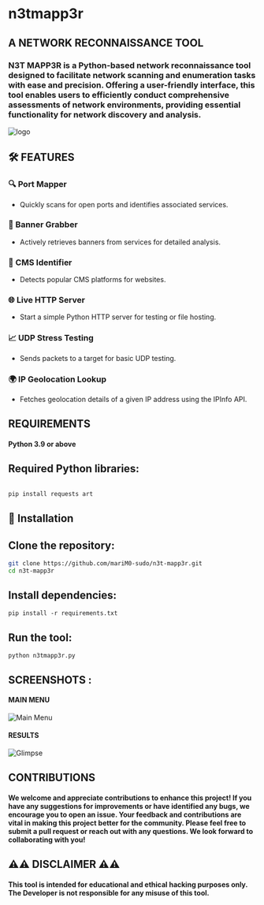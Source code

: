 # n3tmapp3r

## A NETWORK RECONNAISSANCE TOOL

### N3T MAPP3R is a Python-based network reconnaissance tool designed to facilitate network scanning and enumeration tasks with ease and precision. Offering a user-friendly interface, this tool enables users to efficiently conduct comprehensive assessments of network environments, providing essential functionality for network discovery and analysis.



![logo](https://github.com/user-attachments/assets/77632cb9-44dd-4666-bcaa-3d37b5531431)




## 🛠️ FEATURES 


### 🔍 Port Mapper

* Quickly scans for open ports and identifies associated services.

### 📡 Banner Grabber

* Actively retrieves banners from services for detailed analysis.

### 🔧 CMS Identifier

* Detects popular CMS platforms for websites.

### 🌐 Live HTTP Server

* Start a simple Python HTTP server for testing or file hosting.

### 📈 UDP Stress Testing

* Sends packets to a target for basic UDP testing.

### 🌍 IP Geolocation Lookup

* Fetches geolocation details of a given IP address using the IPInfo API.

##  REQUIREMENTS

#### Python 3.9 or above

## Required Python libraries:

```bash

pip install requests art

```

## 📂 Installation


## Clone the repository:

```bash
git clone https://github.com/mariM0-sudo/n3t-mapp3r.git
cd n3t-mapp3r
```
## Install dependencies:

```
pip install -r requirements.txt
```

## Run the tool:

```
python n3tmapp3r.py
```


## SCREENSHOTS :

####              MAIN MENU
![Main Menu](https://github.com/user-attachments/assets/846d39d7-1cae-4c80-bf1d-addadc4d87f3)

####               RESULTS

![Glimpse](https://github.com/user-attachments/assets/0efcd0f6-a631-4240-ad57-9ac8aa1186bd)

##  CONTRIBUTIONS
#### We welcome and appreciate contributions to enhance this project! If you have any suggestions for improvements or have identified any bugs, we encourage you to open an issue. Your feedback and contributions are vital in making this project better for the community. Please feel free to submit a pull request or reach out with any questions. We look forward to collaborating with you!

## ⚠️⚠️ DISCLAIMER ⚠️⚠️
#### This tool is intended for educational and ethical hacking purposes only. The Developer is not responsible for any misuse of this tool.


